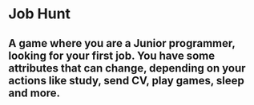 # Job Hunt


## A game where you are a Junior programmer, looking for your first job. You have some attributes that can change, depending on your actions like study, send CV, play games, sleep and more.